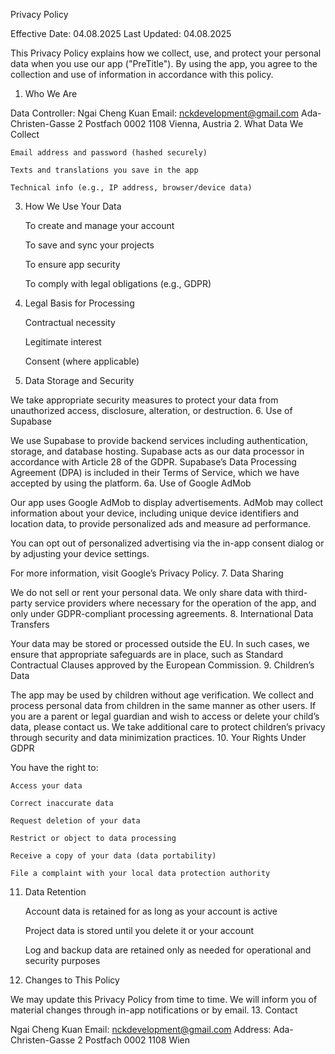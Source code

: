 Privacy Policy

Effective Date: 04.08.2025
Last Updated: 04.08.2025

This Privacy Policy explains how we collect, use, and protect your personal data when you use our app ("PreTitle"). By using the app, you agree to the collection and use of information in accordance with this policy.
1. Who We Are

Data Controller:
Ngai Cheng Kuan
Email: nckdevelopment@gmail.com
Ada-Christen-Gasse 2 Postfach 0002
1108 Vienna, Austria
2. What Data We Collect

    Email address and password (hashed securely)

    Texts and translations you save in the app

    Technical info (e.g., IP address, browser/device data)

3. How We Use Your Data

    To create and manage your account

    To save and sync your projects

    To ensure app security

    To comply with legal obligations (e.g., GDPR)

4. Legal Basis for Processing

    Contractual necessity

    Legitimate interest

    Consent (where applicable)

5. Data Storage and Security

We take appropriate security measures to protect your data from unauthorized access, disclosure, alteration, or destruction.
6. Use of Supabase

We use Supabase to provide backend services including authentication, storage, and database hosting. Supabase acts as our data processor in accordance with Article 28 of the GDPR. Supabase’s Data Processing Agreement (DPA) is included in their Terms of Service, which we have accepted by using the platform.
6a. Use of Google AdMob

Our app uses Google AdMob to display advertisements. AdMob may collect information about your device, including unique device identifiers and location data, to provide personalized ads and measure ad performance.

You can opt out of personalized advertising via the in-app consent dialog or by adjusting your device settings.

For more information, visit Google’s Privacy Policy.
7. Data Sharing

We do not sell or rent your personal data. We only share data with third-party service providers where necessary for the operation of the app, and only under GDPR-compliant processing agreements.
8. International Data Transfers

Your data may be stored or processed outside the EU. In such cases, we ensure that appropriate safeguards are in place, such as Standard Contractual Clauses approved by the European Commission.
9. Children’s Data

The app may be used by children without age verification. We collect and process personal data from children in the same manner as other users. If you are a parent or legal guardian and wish to access or delete your child’s data, please contact us. We take additional care to protect children’s privacy through security and data minimization practices.
10. Your Rights Under GDPR

You have the right to:

    Access your data

    Correct inaccurate data

    Request deletion of your data

    Restrict or object to data processing

    Receive a copy of your data (data portability)

    File a complaint with your local data protection authority

11. Data Retention

    Account data is retained for as long as your account is active

    Project data is stored until you delete it or your account

    Log and backup data are retained only as needed for operational and security purposes

12. Changes to This Policy

We may update this Privacy Policy from time to time. We will inform you of material changes through in-app notifications or by email.
13. Contact

Ngai Cheng Kuan
Email: nckdevelopment@gmail.com
Address: Ada-Christen-Gasse 2 Postfach 0002 1108 Wien
